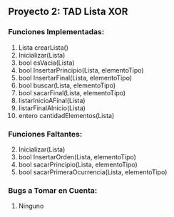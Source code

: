 ## Proyecto 2: TAD Lista XOR

### Funciones Implementadas:

1. Lista crearLista()
2. Inicializar(Lista)
3. bool esVacia(Lista)
4. bool InsertarPrincipio(Lista, elementoTipo)
5. bool InsertarFinal(Lista, elementoTipo)
7. bool buscar(Lista, elementoTipo)
9. bool sacarFinal(Lista, elementoTipo)
11. listarInicioAFinal(Lista)
12. listarFinalAInicio(Lista)
13. entero cantidadElementos(Lista)

### Funciones Faltantes:

2. Inicializar(Lista)
6. bool InsertarOrden(Lista, elementoTipo)
8. bool sacarPrincipio(Lista, elementoTipo)
10. bool sacarPrimeraOcurrencia(Lista, elementoTipo)

### Bugs a Tomar en Cuenta:

1. Ninguno